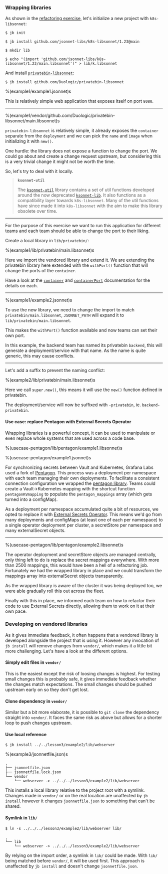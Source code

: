 ### Wrapping libraries

As shown in the [refactoring exercise](lesson3.md#solution), let's initialize a new
project with `k8s-libsonnet`:

`$ jb init`

`$ jb install github.com/jsonnet-libs/k8s-libsonnet/1.23@main`

`$ mkdir lib`

`$ echo "(import 'github.com/jsonnet-libs/k8s-libsonnet/1.23/main.libsonnet')" > lib/k.libsonnet`

And install
[`privatebin-libsonnet`](https://github.com/Duologic/privatebin-libsonnet):

`$ jb install github.com/Duologic/privatebin-libsonnet`

%(example1/example1.jsonnet)s

This is relatively simple web application that exposes itself on port `8080`.

---

%(example1/vendor/github.com/Duologic/privatebin-libsonnet/main.libsonnet)s

`privatebin-libsonnet` is relatively simple, it already exposes the `container` separate
from the `deployment` and we can pick the `name` and `image` when initializing it with
`new()`.

One hurdle: the library does not expose a function to change the port. We could go about
and create a change request upstream, but considering this is a very trivial change it
might not be worth the time.

So, let's try to deal with it locally.

> **`ksonnet-util`**
>
> The [`ksonnet-util`](https://github.com/grafana/jsonnet-libs/tree/master/ksonnet-util)
> library contains a set of util functions developed around the now deprecated
> [`ksonnet-lib`](https://github.com/ksonnet/ksonnet-lib). It also functions as
> a compatibility layer towards `k8s-libsonnet`. Many of the util functions have since
> made it into `k8s-libsonnet` with the aim to make this library obsolete over time.

---

For the purpose of this exercise we want to run this application for different teams and
each team should be able to change the port to their liking.


Create a local library in `lib/privatebin/`:

%(example1/lib/privatebin/main.libsonnet)s

Here we import the vendored library and extend it. We are extending the privatebin
library here extended with the `withPort()` function that will change the ports of the
`container`.

Have a look at the
[`container`](https://jsonnet-libs.github.io/k8s-libsonnet/1.18/core/v1/container/#fn-withports)
and
[`containerPort`](https://jsonnet-libs.github.io/k8s-libsonnet/1.18/core/v1/containerPort/#fn-newnamed)
documentation for the details on each.

---

%(example1/example2.jsonnet)s

To use the new library, we need to change the import to match `privatebin/main.libsonnet`,
`JSONNET_PATH` will expand it to `lib/privatebin/main.libsonnet`.

This makes the `withPort()` function available and now teams can set their own port.

In this example, the backend team has named its privatebin `backend`, this will generate
a deployment/service with that name. As the name is quite generic, this may cause
conflicts.

---

Let's add a suffix to prevent the naming conflict:

%(example2/lib/privatebin/main.libsonnet)s

Here we call `super.new()`, this means it will use the `new()` function defined in
privatebin.

The deployment/service will now be suffixed with `-privatebin`, ie. `backend-privatebin`.

#### Use case: replace Pentagon with External Secrets Operator

Wrapping libraries is a powerful concept, it can be used to manipulate or even replace
whole systems that are used across a code base.

%(usecase-pentagon/lib/pentagon/example1.libsonnet)s

%(usecase-pentagon/example1.jsonnet)s

For synchronizing secrets between Vault and Kubernetes, Grafana Labs used a fork of
[Pentagon](https://github.com/grafana/pentagon). This process was a deployment per
namespace with each team managing their own deployments. To facilitate a consistent
connection configuration we wrapped the [pentagon
library](https://github.com/grafana/jsonnet-libs/tree/master/pentagon). Teams could create
a Vault->Kubernetes mapping with the shortcut function `pentagonKVmapping` to populate the
`pentagon_mappings` array (which gets turned into a configMap).

As a deployment per namespace accumulated quite a bit of resources, we opted to replace it
with [External Secrets Operator](https://external-secrets.io/). This means we'd go from
many deployments and configMaps (at least one of each per namespace) to a single operator
deployment per cluster, a secretStore per namespace and many externalSecret objects.

---

%(usecase-pentagon/lib/pentagon/example2.libsonnet)s

The operator deployment and secretStore objects are managed centrally, only thing left to
do is replace the secret mappings everywhere. With more than 2500 mappings, this would
have been a hell of a refactoring job. Fortunately we had the wrapped library in place and
we could transform the mappings array into externalSecret objects transparently.

As the wrapped library is aware of the cluster it was being deployed too, we were able
gradually roll this out across the fleet.

Finally with this in place, we informed each team on how to refactor their code to use
External Secrets directly, allowing them to work on it at their own pace.

### Developing on vendored libraries

As it gives immediate feedback, it often happens that a vendored library is developed
alongside the project that is using it. However any invocation of `jb install` will remove
changes from `vendor/`, which makes it a little bit more challenging. Let's have a look at
the different options.

#### Simply edit files in `vendor/`

This is the easiest except the risk of loosing changes is highest. For testing small
changes this is probably safe, it gives immediate feedback whether the changes match
expectations. The small changes should be pushed upstream early on so they don't get lost.

#### Clone dependency in `vendor/`

Similar but a bit more elaborate, it is possible to `git clone` the dependency straight
into `vendor/`. It faces the same risk as above but allows for a shorter loop to push
changes upstream.

#### Use local reference

`$ jb install ../../lesson3/example2/lib/webserver`

%(example3/jsonnetfile.json)s

```
.
├── jsonnetfile.json
├── jsonnetfile.lock.json
└── vendor
    └── webserver -> ../../../lesson3/example2/lib/webserver
```

This installs a local library relative to the project root with a symlink. Changes made in
`vendor/` or on the real location are unaffected by `jb install` however it changes
`jsonnetfile.json` to something that can't be shared.

#### Symlink in `lib/`

`$ ln -s ../../../lesson3/example2/lib/webserver lib/`

```
.
└── lib
    └── webserver -> ../../../lesson3/example2/lib/webserver
```

By relying on the import order, a symlink in `lib/` could be made. With `lib/` being matched before `vendor/`, it will be used first. This approach is unaffected by `jb install` and doesn't change `jsonnetfile.json`.
